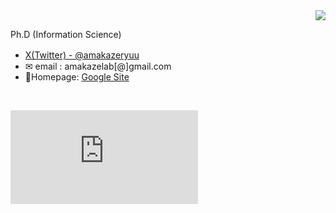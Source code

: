 <!-- 1. GitHub usernameを変更 -->
<div align="right">
  <img src="https://komarev.com/ghpvc/?username=RyuAmakaze" />
</div>

Ph.D (Information Science)

- [X(Twitter) - @amakazeryuu](https://x.com/amakazeryuu)　<br>
- ✉ email : amakazelab[@]gmail.com<br>
- 🌱Homepage: [Google Site](https://sites.google.com/view/yu-yamaoka/)
<br>

  
  [![My languages](https://github-stats-evirunurm.vercel.app/api/languages.js?username=RyuAmakaze&color=white)](https://github.com/evirunurm/github-stats)
